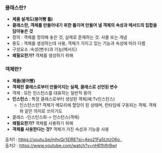 ### 클래스란?
- **제품 설계도(붕어빵 틀)**
- **클래스란, 객체를 만들어내기 위한 틀이며 만들어 낼 객체의 속성과 메서드의 집합을 담아놓은 것**
- 정의 : 객체를 정의해 놓은 것, 실제로 존재하는 것. 사물 또는 개념
- 용도 : 객체를 생성하는데 사용, 객체가 가지고 있는 기능과 속성에 따라 다름
- 구성요소  :속성(변수)과 기능(메서드)
- **왜필요한가?** 객체를 생성하기 위해

### 객체란?
- **제품(붕어빵)**
- **객체란 클래스로부터 만들어지는 실체, 클래스로 선언된 변수**
- 객체 : 모든 인스턴스를 대표하는 일반적 용어
- **인스턴스** : 특정 클래스로부터 생성된 객체(예:Tv인스턴스)
    - 인스턴스란? 객체가 메모리에 할당이 된 상태며, 런타임에 구동되는 객체. 객체와 같은 의미로 쓰이기도
- 클래스 -인스턴스화-> 인스턴스(객체)
- **왜필요한가?** 객체를 사용하기 위해
- **객체를 사용한다는 것?** 객체가 가진 속성과 기능을 사용    

출처1 : https://youtu.be/jnhvQr1iDRE?si=4eo21Fa5LttzO6o_   
출처2 : https://www.youtube.com/watch?v=nHR1hfIrBwI
